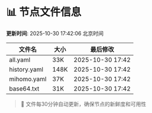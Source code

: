 # 📊 节点文件信息

**更新时间**: 2025-10-30 17:42:06 北京时间

| 文件名 | 大小 | 最后修改 |
|--------|------|----------|
| all.yaml | 33K | 2025-10-30 17:42 |
| history.yaml | 148K | 2025-10-30 17:42 |
| mihomo.yaml | 37K | 2025-10-30 17:42 |
| base64.txt | 31K | 2025-10-30 17:42 |

> 🔄 文件每30分钟自动更新，确保节点的新鲜度和可用性

